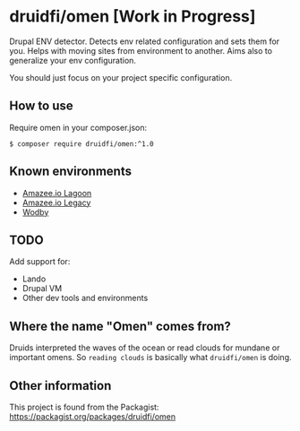 # druidfi/omen [Work in Progress]

Drupal ENV detector. Detects env related configuration and sets them for you. Helps with moving sites from environment
to another. Aims also to generalize your env configuration.

You should just focus on your project specific configuration.

## How to use

Require omen in your composer.json:

```
$ composer require druidfi/omen:^1.0
```

## Known environments

- [Amazee.io Lagoon](https:)
- [Amazee.io Legacy](https:)
- [Wodby](https://Wodby)

## TODO

Add support for:

- Lando
- Drupal VM
- Other dev tools and environments

## Where the name "Omen" comes from?

Druids interpreted the waves of the ocean or read clouds for mundane or important omens. So `reading clouds` is
basically what `druidfi/omen` is doing.

## Other information

This project is found from the Packagist: https://packagist.org/packages/druidfi/omen
